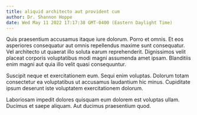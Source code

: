 ```yaml
---
title: aliquid architecto aut provident cum
author: Dr. Shannon Hoppe
date: Wed May 11 2022 17:17:38 GMT-0400 (Eastern Daylight Time)
---
```

Quis praesentium accusamus itaque iure dolorum. Porro et omnis. Et eos asperiores consequatur aut omnis repellendus maxime sunt consequatur. Vel architecto ut quaerat illo soluta earum reprehenderit. Dignissimos velit placeat corporis voluptatibus modi magni assumenda amet ipsam. Blanditiis enim magni aut quia illo velit quasi consequuntur.

 Suscipit neque et exercitationem eum. Sequi enim voluptas. Dolorum totam consectetur ea voluptatibus ut accusamus laudantium hic minus. Cupiditate ipsum deserunt iste voluptatem exercitationem dolorum.

 Laboriosam impedit dolores quisquam eum dolorem est voluptas ullam. Ducimus et saepe aliquam. Aut ducimus praesentium quod.